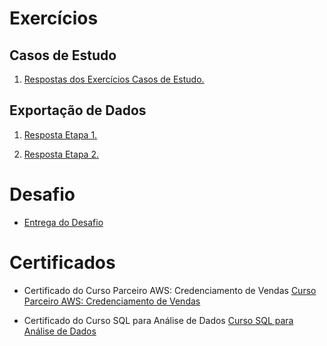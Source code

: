 # Exercícios


## Casos de Estudo

1. [Respostas dos Exercícios Casos de Estudo.](../Sprint%202/exercicios/Exercício%20I%20-%20Casos%20de%20Estudo/respostas_exercicios.txt)


## Exportação de Dados

1. [Resposta Etapa 1.](../Sprint%202/exercicios/Exercício%20II%20-%20Exportação%20de%20dados/resultado_etapa1.csv)

2. [Resposta Etapa 2.](../Sprint%202/exercicios/Exercício%20II%20-%20Exportação%20de%20dados/resultado_etapa2.csv)


# Desafio


- [Entrega do Desafio](../Sprint%202/Desafio/)


# Certificados


- Certificado do Curso Parceiro AWS: Credenciamento de Vendas
[Curso Parceiro AWS: Credenciamento de Vendas](../Sprint%202/certificados/Curso%20Parceiro%20AWS%20Credenciamento%20de%20Vendas.pdf)

- Certificado do Curso SQL para Análise de Dados
[Curso SQL para Análise de Dados](../Sprint%202/certificados/Curso%20SQL%20para%20Análise%20de%20Dados.pdf)
